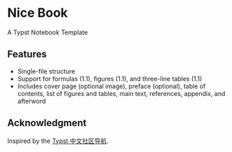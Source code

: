 # Nice Book

A Typst Notebook Template

## Features

- Single-file structure  
- Support for formulas (1.1), figures (1.1), and three-line tables (1.1)  
- Includes cover page (optional image), preface (optional), table of contents, list of figures and tables, main text, references, appendix, and afterword  

## Acknowledgment

Inspired by the [Typst 中文社区导航](https://typst.dev/guide/).
